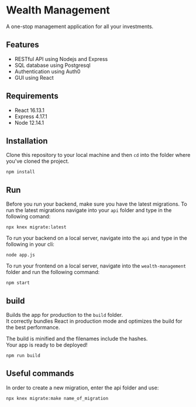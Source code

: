 # Wealth Management
A one-stop management application for all your investments.

## Features

- RESTful API using Nodejs and Express
- SQL database using Postgresql
- Authentication using Auth0
- GUI using React

## Requirements
- React 16.13.1 
- Express 4.17.1
- Node 12.14.1

## Installation
Clone this repository to your local machine and then `cd` into the folder where you've cloned the project.

    npm install

## Run 
Before you run your backend, make sure you have the latest migrations.
To run the latest migrations navigate into your `api` folder and type in the following comand:

    npx knex migrate:latest

To run your backend on a local server, navigate into the `api` and type in the following in your cli:

    node app.js

To run your frontend on a local server, navigate into the `wealth-management` folder and run the following command:

    npm start

## build
Builds the app for production to the `build` folder.<br />
It correctly bundles React in production mode and optimizes the build for the best performance.

The build is minified and the filenames include the hashes.<br />
Your app is ready to be deployed!

    npm run build


## Useful commands
In order to create a new migration, enter the api folder and use:

    npx knex migrate:make name_of_migration
